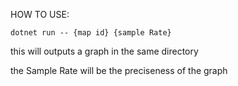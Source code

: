 HOW TO USE:

`dotnet run -- {map id} {sample Rate}`

this will outputs a graph in the same directory

the Sample Rate will be the preciseness of the graph

